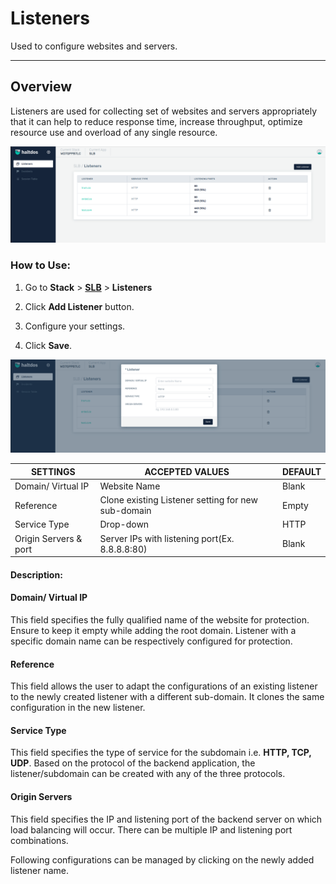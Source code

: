# Listeners
Used to configure websites and servers.

---

## Overview

Listeners are used for collecting set of websites and servers appropriately that it can help to reduce response time, increase throughput, optimize resource use and overload of any single resource.

![Listener1](/img/adc/v2/adc_listeners.png)

### How to Use:

1. Go to **Stack** > [**SLB**](/adc/docs) > **Listeners** 

2. Click **Add Listener** button.

3. Configure your settings.

4. Click **Save**.

![Listener2](/img/adc/v2/adc_listeners1.png)

| SETTINGS              | ACCEPTED VALUES                                    | DEFAULT |
|-----------------------|----------------------------------------------------|---------|
| Domain/ Virtual IP    | Website Name                                       | Blank   |
| Reference             | Clone existing Listener setting for new sub-domain | Empty   |
| Service Type          | Drop-down                                          | HTTP    |
| Origin Servers & port | Server IPs with listening port(Ex. 8.8.8.8:80)     | Blank   |

#### Description:

#### Domain/ Virtual IP

This field specifies the fully qualified name of the website for protection. Ensure to keep it empty while adding the root domain. Listener with a specific domain name can be respectively configured for protection.

#### Reference

This field allows the user to adapt the configurations of an existing listener to the newly created listener with a different sub-domain. It clones the same configuration in the new listener.

#### Service Type

This field specifies the type of service for the subdomain i.e. **HTTP, TCP, UDP**. Based on the protocol of the backend application, the listener/subdomain can be created with any of the three protocols.

#### Origin Servers

This field specifies the IP and listening port of the backend server on which load balancing will occur. There can be multiple IP and listening port combinations.

Following configurations can be managed by clicking on the newly added listener name.